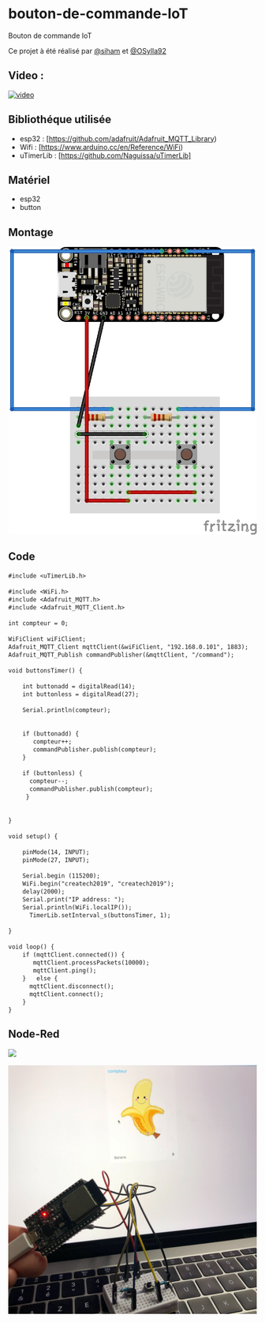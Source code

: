 # bouton-de-commande-IoT



Bouton de commande IoT

Ce projet à été réalisé par [@siham](https://github.com/siham87) et [@OSylla92](https://github.com/OSylla92)

## Video :
[![video](https://img.youtube.com/vi/=CNCbM1CL.jpg)](https://www.youtube.com/watch?v=CNCbM1CL)


## **Bibliothéque utilisée**
+ esp32 : [https://github.com/adafruit/Adafruit_MQTT_Library)
+ Wifi : [https://www.arduino.cc/en/Reference/WiFi)
+ uTimerLib : [https://github.com/Naguissa/uTimerLib]

## **Matériel**
+ esp32
+ button


## **Montage**

![schema : ](GroceryList.jpg)

## **Code**

```
#include <uTimerLib.h>

#include <WiFi.h>
#include <Adafruit_MQTT.h>
#include <Adafruit_MQTT_Client.h>

int compteur = 0;

WiFiClient wiFiClient;
Adafruit_MQTT_Client mqttClient(&wiFiClient, "192.168.0.101", 1883);
Adafruit_MQTT_Publish commandPublisher(&mqttClient, "/command");

void buttonsTimer() {

    int buttonadd = digitalRead(14);
    int buttonless = digitalRead(27);
    
    Serial.println(compteur);

    
    if (buttonadd) {
       compteur++;
       commandPublisher.publish(compteur);
    }

    if (buttonless) {
      compteur--;
      commandPublisher.publish(compteur);
     }
     
  
}

void setup() {
  
    pinMode(14, INPUT);
    pinMode(27, INPUT);

    Serial.begin (115200);
    WiFi.begin("createch2019", "createch2019");
    delay(2000);
    Serial.print("IP address: ");
    Serial.println(WiFi.localIP());
      TimerLib.setInterval_s(buttonsTimer, 1);

}

void loop() {    
    if (mqttClient.connected()) {
       mqttClient.processPackets(10000);
       mqttClient.ping();
    }   else {
      mqttClient.disconnect();
      mqttClient.connect();
    }
}
```
## **Node-Red**

![](GroceryList-Node-RED.jpg)

![photo: ](GroceryList2.jpg)

